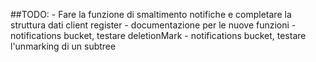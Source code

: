 ##TODO:
    - Fare la funzione di smaltimento notifiche e completare la struttura dati client register
    - documentazione per le nuove funzioni
    - notifications bucket, testare deletionMark
    - notifications bucket, testare l'unmarking di un subtree
